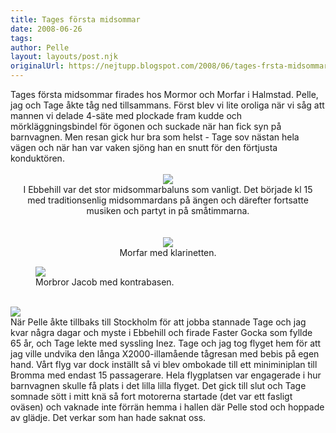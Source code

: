 ```yaml
---
title: Tages första midsommar
date: 2008-06-26
tags: 	
author: Pelle
layout: layouts/post.njk
originalUrl: https://nejtupp.blogspot.com/2008/06/tages-frsta-midsommar.html
---
```


<div style="text-align: center;"><div style="text-align: left;"><span style="font-size:100%;">Tages första midsommar firades hos Mormor och Morfar i Halmstad. Pelle, jag och Tage åkte tåg ned tillsammans. Först blev vi lite oroliga när vi såg att mannen vi delade 4-säte med plockade fram kudde och mörkläggningsbindel för ögonen och suckade när han fick syn på barnvagnen. Men resan gick hur bra som helst -  Tage sov nästan hela vägen och när han var vaken sjöng han en snutt för den förtjusta konduktören.<br><br></span></div><div style="text-align: center;"><img src="../../../../img/_MG_3719_1024pix.jpg">
	<figcaption>I Ebbehill var det stor midsommarbaluns som vanligt. Det började kl 15<br> med traditionsenlig midsommardans på ängen och därefter fortsatte<br> musiken och partyt in på småtimmarna. </span><br></div>
	<figcaption><br><br></span></div><div style="text-align: center;"><img src="../../../../img/_MG_3638_1024pix.jpg">
	<figcaption>Morfar med klarinetten.</span></span><br></div>

<figure>
	<img src="../../../../img/_MG_3764_1024pix.jpg">
	<figcaption>Morbror Jacob med kontrabasen.</figcaption>
</figure><br><img src="../../../../img/_MG_3773_1024pix.jpg"><br>När Pelle åkte tillbaks till Stockholm för att jobba stannade Tage och jag kvar några dagar och myste i Ebbehill och firade Faster Gocka som fyllde 65 år, och Tage lekte med syssling Inez. Tage och jag tog flyget hem för att jag ville undvika den långa X2000-illamående tågresan med bebis på egen hand. Vårt flyg var dock inställt så vi blev ombokade till ett miniminiplan till Bromma med endast 15 passagerare. Hela flygplatsen var engagerade i hur barnvagnen skulle få plats i det lilla lilla flyget. Det gick till slut och Tage somnade sött i mitt knä så fort motorerna startade (det var ett fasligt oväsen) och vaknade inte förrän hemma i hallen där Pelle stod och hoppade av glädje. Det verkar som han hade saknat oss.
